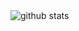 <picture decoding="async" loading="lazy">
  <source media="(prefers-color-scheme: light)" srcset="https://pixel-profile-ui.vercel.app/api/github-stats?username=ChinatsuKano&screen_effect=true&include_all_commits=true&pixelate_avatar=true&theme=fuji&theme=fuji&color=%23ffffffFF">
  <source media="(prefers-color-scheme: dark)" srcset="https://pixel-profile-ui.vercel.app/api/github-stats?username=ChinatsuKano&screen_effect=true&include_all_commits=true&pixelate_avatar=true&theme=fuji&theme=fuji&color=%23ffffffFF">
  <img alt="github stats" src="https://pixel-profile-ui.vercel.app/api/github-stats?username=ChinatsuKano&screen_effect=true&include_all_commits=true&pixelate_avatar=true&theme=fuji&theme=fuji&color=%23ffffffFF">
</picture>

